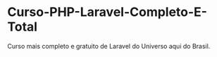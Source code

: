 # Curso-PHP-Laravel-Completo-E-Total
Curso mais completo e gratuito de Laravel do Universo aqui do Brasil.
